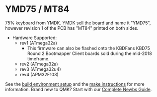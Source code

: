 # YMD75 / MT84

75% keyboard from YMDK. YMDK sell the board and name it "YMD75", however revision 1 of the PCB has "MT84" printed on both sides.

* Hardware Supported:
    - rev1 (ATmega32a)
        - This firmware can also be flashed onto the KBDFans KBD75 Round 2 Bootmapper Client boards sold during the mid-2018 timeframe.
    - rev2 (ATmega32a)
    - rev3 (ATmega32u4)
    - rev4 (APM32F103)

See the [build environment setup](https://docs.qmk.fm/#/getting_started_build_tools) and the [make instructions](https://docs.qmk.fm/#/getting_started_make_guide) for more information. Brand new to QMK? Start with our [Complete Newbs Guide](https://docs.qmk.fm/#/newbs).

